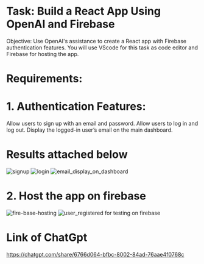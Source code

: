# Task: Build a React App Using OpenAI and Firebase

Objective: Use OpenAI's assistance to create a React app with Firebase authentication features.
You will use VScode for this task as code editor and Firebase for hosting the app.

# Requirements:

# 1. Authentication Features:
Allow users to sign up with an email and password.
Allow users to log in and log out.
Display the logged-in user’s email on the main dashboard.

# Results attached below
![signup](https://github.com/user-attachments/assets/a29bc8ba-8349-4b55-a67d-fca92fb625c2)
![login](https://github.com/user-attachments/assets/7f7bf8f9-bd96-459d-ae35-59dc39a685ae)
![email_display_on_dashboard](https://github.com/user-attachments/assets/f2ea509a-254f-4c14-a624-3da88a7ee8ea)

# 2. Host the app on firebase
![fire-base-hosting](https://github.com/user-attachments/assets/f8f4d68f-9b2c-4ba1-918d-4b467cd581a9)
![user_registered for testing on firebase](https://github.com/user-attachments/assets/e40aaf2d-b714-48e5-9432-ea7f79251e15)

# Link of ChatGpt
https://chatgpt.com/share/6766d064-bfbc-8002-84ad-76aae4f0768c
